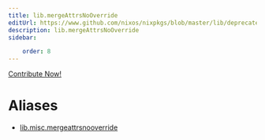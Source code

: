 ```yaml
---
title: lib.mergeAttrsNoOverride
editUrl: https://www.github.com/nixos/nixpkgs/blob/master/lib/deprecated.nix#L225C26
description: lib.mergeAttrsNoOverride
sidebar:

    order: 8
---
```


<a href="https://www.github.com/nixos/nixpkgs/blob/master/lib/deprecated.nix#L225C26">Contribute Now!</a>


# Aliases

- [lib.misc.mergeattrsnooverride](/nix-doc-comments/reference/lib/misc/lib-misc-mergeattrsnooverride)


